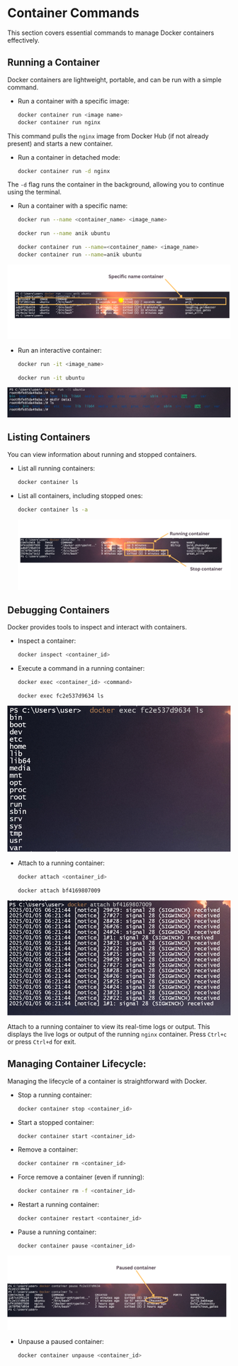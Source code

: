 # Container Commands

This section covers essential commands to manage Docker containers effectively.

## Running a Container

Docker containers are lightweight, portable, and can be run with a simple command.

- Run a container with a specific image:
  ```bash
  docker container run <image name>
  docker container run nginx
  ```
This command pulls the `nginx` image from Docker Hub (if not already present) and starts a new container.
- Run a container in detached mode:
  ```bash
  docker container run -d nginx
  ```
The `-d` flag runs the container in the background, allowing you to continue using the terminal.

- Run a container with a specific name:
  ```bash
  docker run --name <container_name> <image_name>
  ```
  ```bash
  docker run --name anik ubuntu
  ```
  ```bash
  docker container run --name=<container_name> <image_name>
  docker container run --name=anik ubuntu
  ```
<img src="https://github.com/anik-devops11/Docker-For-Beginners/blob/main/Images/specific-name.png" border="0">

- Run an interactive container:

  ```bash
  docker run -it <image_name>
  ```
  ```bash
  docker run -it ubuntu
  ```

<img src="https://github.com/anik-devops11/Docker-For-Beginners/blob/main/Images/interactive.png" border="0">
  <br>
  
## Listing Containers
You can view information about running and stopped containers.
- List all running containers:
  ```bash
  docker container ls
  ```
- List all containers, including stopped ones:
  ```bash
  docker container ls -a
  ```
  <img src="https://github.com/anik-devops11/Docker-For-Beginners/blob/main/Images/All-Container.png" border="0">
  <br>

## Debugging Containers
Docker provides tools to inspect and interact with containers.
- Inspect a container:
  ```bash
  docker inspect <container_id>
  ```
- Execute a command in a running container:
  ```bash
  docker exec <container_id> <command>
  ```
  ```bash
  docker exec fc2e537d9634 ls
  ```
<img src="https://github.com/anik-devops11/Docker-For-Beginners/blob/main/Images/execute.png" border="0">
<br>

  - Attach to a running container:
    ```bash
    docker attach <container_id>
    ```
    ```bash
    docker attach bf4169807009
    ```
<img src="https://github.com/anik-devops11/Docker-For-Beginners/blob/main/Images/attach.png" border="0">

Attach to a running container to view its real-time logs or output. This displays the live logs or output of the running `nginx` container.
Press `Ctrl+c` or press `Ctrl+d` for exit.

## Managing Container Lifecycle:
Managing the lifecycle of a container is straightforward with Docker.

- Stop a running container:
    ```bash
    docker container stop <container_id>
    ```
- Start a stopped container:
    ```bash
    docker container start <container_id>
    ```
- Remove a container:
    ```bash
    docker container rm <container_id>
    ```
- Force remove a container (even if running):
    ```bash
    docker container rm -f <container_id>
    ```
- Restart a running container:
    ```bash
    docker container restart <container_id>
    ```
- Pause a running container:
    ```bash
    docker container pause <container_id>
    ```
<img src="https://github.com/anik-devops11/Docker-For-Beginners/blob/main/Images/pause.png" border="0">

- Unpause a paused container:
    ```bash
    docker container unpause <container_id>
    ```
